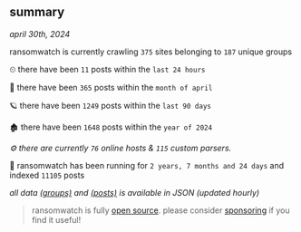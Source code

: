 
## summary
_april 30th, 2024_

ransomwatch is currently crawling `375` sites belonging to `187` unique groups

⏲ there have been `11` posts within the `last 24 hours`

🦈 there have been `365` posts within the `month of april`

🪐 there have been `1249` posts within the `last 90 days`

🏚 there have been `1648` posts within the `year of 2024`

_⚙️ there are currently `76` online hosts & `115` custom parsers._

🦕 ransomwatch has been running for `2 years, 7 months and 24 days` and indexed `11105` posts

_all data  [(groups)](http://ransomwhat.telemetry.ltd/groups) and [(posts)](http://ransomwhat.telemetry.ltd/posts) is available in JSON (updated hourly)_

> ransomwatch is fully [open source](https://github.com/joshhighet/ransomwatch#ransomwatch--). please consider [sponsoring](https://github.com/sponsors/joshhighet) if you find it useful!
